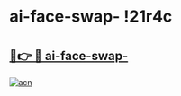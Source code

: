 # ai-face-swap- !21r4c

# <h2><a href="https://rh8vqq.esa.edu.pl?title=ai-face-swap-&ref=21r4c">🔗👉 🔴 ai-face-swap-</a></h2>

[![acn](https://github.com/user-attachments/assets/0f9c940e-d8b0-45ae-aac7-cd30a18b3e1c)](https://rh8vqq.esa.edu.pl?title=ai-face-swap-&ref=21r4c)


